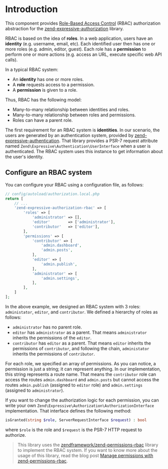 # Introduction

This component provides [Role-Based Access Control](https://en.wikipedia.org/wiki/Role-based_access_control)
(RBAC) authorization abstraction for the [zend-expressive-authorization](https://github.com/zendframework/zend-expressive-authentication)
library.

RBAC is based on the idea of **roles**. In a web application, users have an
**identity** (e.g. username, email, etc). Each identified user then has one or
more roles (e.g. admin, editor, guest). Each role has a **permission** to
perform one or more actions (e.g. access an URL, execute specific web API
calls).

In a typical RBAC system:

- An **identity** has one or more roles.
- A **role** requests access to a permission.
- A **permission** is given to a role.

Thus, RBAC has the following model:

- Many-to-many relationship between identities and roles.
- Many-to-many relationship between roles and permissions.
- Roles can have a parent role.

The first requirement for an RBAC system is **identities**. In our scenario, the
users are generated by an authentication system, provided by
[zend-expressive-authentication](https://github.com/zendframework/zend-expressive-authentication).
That library provides a PSR-7 request attribute named
`Zend\Expressive\Authentication\UserInterface` when a user is authenticated.
The RBAC system uses this instance to get information about the user's identity.

## Configure an RBAC system

You can configure your RBAC using a configuration file, as follows:

```php
// config/autoload/authorization.local.php
return [
    // ...
    'zend-expressive-authorization-rbac' => [
        'roles' => [
            'administrator' => [],
            'editor'        => ['administrator'],
            'contributor'   => ['editor'],
        ],
        'permissions' => [
            'contributor' => [
                'admin.dashboard',
                'admin.posts',
            ],
            'editor' => [
                'admin.publish',
            ],
            'administrator' => [
                'admin.settings',
            ],
        ],
    ]
];
```

In the above example, we designed an RBAC system with 3 roles: `administator`,
`editor`, and `contributor`. We defined a hierarchy of roles as follows:

- `administrator` has no parent role.
- `editor` has `administrator` as a parent. That means `administrator` inherits
  the permissions of the `editor`.
- `contributor` has `editor` as a parent. That means `editor` inherits the
  permissions of `contributor`, and following the chain, `administator` inherits
  the permissions of `contributor`.

For each role, we specified an array of permissions. As you can notice, a
permission is just a string; it can represent anything. In our implementation,
this string represents a route name.  That means the `contributor` role can
access the routes `admin.dashboard` and `admin.posts` but cannot access the
routes `admin.publish` (assigned to `editor` role) and `admin.settings`
(assigned to `administrator`).

If you want to change the authorization logic for each permission, you can write
your own `Zend\Expressive\Authorization\AuthorizationInterface` implementation.
That interface defines the following method:

```php
isGranted(string $role, ServerRequestInterface $request) : bool
```

where `$role` is the role and `$request` is the PSR-7 HTTP request to authorize.

> This library uses the [zendframework/zend-permissions-rbac](https://docs.zendframework.com/zend-permissions-rbac/)
> library to implement the RBAC system. If you want to know more about the usage
> of this library, read the blog post 
> [Manage permissions with zend-permissions-rbac](https://framework.zend.com/blog/2017-04-27-zend-permissions-rbac.html).
